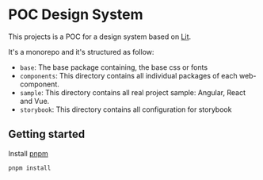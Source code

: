 # POC Design System

This projects is a POC for a design system based on [Lit](https://lit.dev/docs/).

It's a monorepo and it's structured as follow:

- `base`: The base package containing, the base css or fonts
- `components`: This directory contains all individual packages of each web-component.
- `sample`: This directory contains all real project sample: Angular, React and Vue.
- `storybook`: This directory contains all configuration for storybook

## Getting started

Install [pnpm](https://pnpm.io/installation)

```
pnpm install
```
